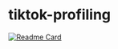# tiktok-profiling

[![Readme Card](https://github-readme-stats.vercel.app/api/pin/?username=alfinkresna&repo=tiktok-profiling&theme=react)](https://github.com/anuraghazra/github-readme-stats)
